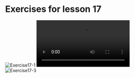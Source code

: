 # Exercises for lesson 17

![Exercise17-1](https://i.imgur.com/dvB6bZi.png)
![Exercise17-2](https://i.imgur.com/aGufcHc.mp4)
![Exercise17-3](https://i.imgur.com/ItJyTTT.png)